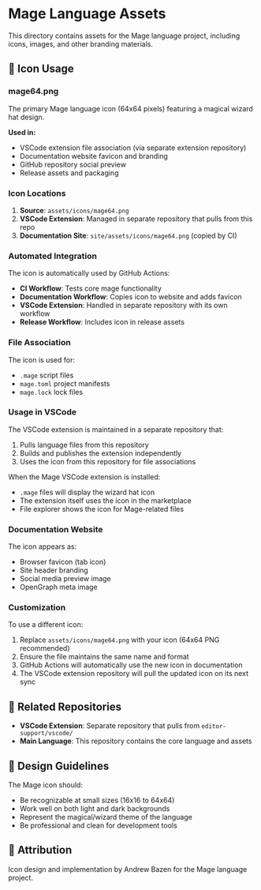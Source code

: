 # Mage Language Assets

This directory contains assets for the Mage language project, including icons, images, and other branding materials.

## 🎨 Icon Usage

### **mage64.png**
The primary Mage language icon (64x64 pixels) featuring a magical wizard hat design.

**Used in:**
- VSCode extension file association (via separate extension repository)
- Documentation website favicon and branding
- GitHub repository social preview
- Release assets and packaging

### **Icon Locations**

1. **Source**: `assets/icons/mage64.png`
2. **VSCode Extension**: Managed in separate repository that pulls from this repo
3. **Documentation Site**: `site/assets/icons/mage64.png` (copied by CI)

### **Automated Integration**

The icon is automatically used by GitHub Actions:

- **CI Workflow**: Tests core mage functionality
- **Documentation Workflow**: Copies icon to website and adds favicon
- **VSCode Extension**: Handled in separate repository with its own workflow
- **Release Workflow**: Includes icon in release assets

### **File Association**

The icon is used for:
- `.mage` script files
- `mage.toml` project manifests  
- `mage.lock` lock files

### **Usage in VSCode**

The VSCode extension is maintained in a separate repository that:
1. Pulls language files from this repository
2. Builds and publishes the extension independently
3. Uses the icon from this repository for file associations

When the Mage VSCode extension is installed:
- `.mage` files will display the wizard hat icon
- The extension itself uses the icon in the marketplace
- File explorer shows the icon for Mage-related files

### **Documentation Website**

The icon appears as:
- Browser favicon (tab icon)
- Site header branding
- Social media preview image
- OpenGraph meta image

### **Customization**

To use a different icon:
1. Replace `assets/icons/mage64.png` with your icon (64x64 PNG recommended)
2. Ensure the file maintains the same name and format
3. GitHub Actions will automatically use the new icon in documentation
4. The VSCode extension repository will pull the updated icon on its next sync

## 🔗 Related Repositories

- **VSCode Extension**: Separate repository that pulls from `editor-support/vscode/`
- **Main Language**: This repository contains the core language and assets

## 🎯 Design Guidelines

The Mage icon should:
- Be recognizable at small sizes (16x16 to 64x64)
- Work well on both light and dark backgrounds
- Represent the magical/wizard theme of the language
- Be professional and clean for development tools

## 📝 Attribution

Icon design and implementation by Andrew Bazen for the Mage language project. 